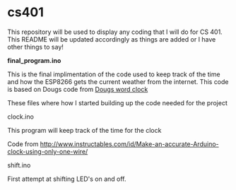 # cs401

This repository will be used to display any coding that I will do for CS 401. This README will be updated accordingly as things are added or I have other things to say!

<b>final_program.ino</b>

This is the final implimentation of the code used to keep track of the time and how the ESP8266 gets the current weather from the internet. This code is based on Dougs code from <a href="http://www.dougswordclocks.com/">Dougs word clock</a> 


These files where how I started building up the code needed for the project

clock.ino

This program will keep track of the time for the clock

Code from http://www.instructables.com/id/Make-an-accurate-Arduino-clock-using-only-one-wire/

shift.ino

First attempt at shifting LED's on and off.
